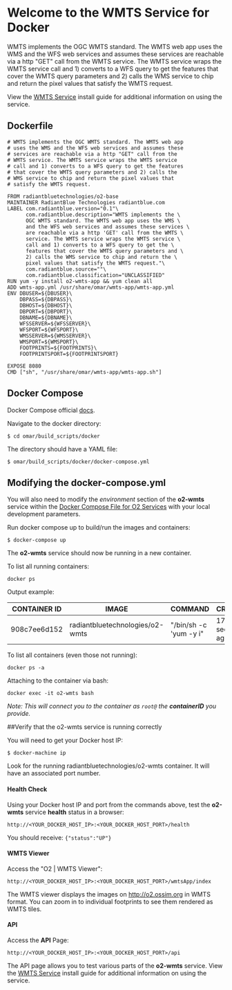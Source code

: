 # Welcome to the WMTS Service for Docker

WMTS implements the OGC WMTS standard. The WMTS web app uses the WMS and the WFS web services and assumes these services are reachable via a http "GET" call from the WMTS service. The WMTS service wraps the WMTS service call and 1) converts to a WFS query to get the features that cover the WMTS query parameters and 2) calls the WMS service to chip and return the pixel values that satisfy the WMTS request.

View the [WMTS Service](../install-guide/wmts-app.md#Installation) install guide for additional information on using the service.

## Dockerfile
```
# WMTS implements the OGC WMTS standard. The WMTS web app
# uses the WMS and the WFS web services and assumes these
# services are reachable via a http "GET" call from the
# WMTS service. The WMTS service wraps the WMTS service
# call and 1) converts to a WFS query to get the features
# that cover the WMTS query parameters and 2) calls the
# WMS service to chip and return the pixel values that
# satisfy the WMTS request.

FROM radiantbluetechnologies/o2-base
MAINTAINER RadiantBlue Technologies radiantblue.com
LABEL com.radiantblue.version="0.1"\
      com.radiantblue.description="WMTS implements the \
      OGC WMTS standard. The WMTS web app uses the WMS \
      and the WFS web services and assumes these services \
      are reachable via a http 'GET' call from the WMTS \
      service. The WMTS service wraps the WMTS service \
      call and 1) converts to a WFS query to get the \
      features that cover the WMTS query parameters and \
      2) calls the WMS service to chip and return the \
      pixel values that satisfy the WMTS request."\
      com.radiantblue.source=""\
      com.radiantblue.classification="UNCLASSIFIED"
RUN yum -y install o2-wmts-app && yum clean all
ADD wmts-app.yml /usr/share/omar/wmts-app/wmts-app.yml
ENV DBUSER=${DBUSER}\
    DBPASS=${DBPASS}\
    DBHOST=${DBHOST}\
    DBPORT=${DBPORT}\
    DBNAME=${DBNAME}\
    WFSSERVER=${WFSSERVER}\
    WFSPORT=${WFSPORT}\
    WMSSERVER=${WMSSERVER}\
    WMSPORT=${WMSPORT}\
    FOOTPRINTS=${FOOTPRINTS}\
    FOOTPRINTSPORT=${FOOTPRINTSPORT}

EXPOSE 8080
CMD ["sh", "/usr/share/omar/wmts-app/wmts-app.sh"]

```

## Docker Compose

Docker Compose official [docs](https://docs.docker.com/compose/overview/).

Navigate to the docker directory:

```
$ cd omar/build_scripts/docker
```

The directory should have a YAML file:

```
$ omar/build_scripts/docker/docker-compose.yml
```

## Modifying the docker-compose.yml
You will also need to modify the *environment* section of the **o2-wmts** service within the [Docker Compose File for O2 Services](docker-common/#docker-compose-file-for-o2-services) with your local development parameters.

Run docker compose up to build/run the images and containers:
```
$ docker-compose up
```

The **o2-wmts** service should now be running in a new container.  

To list all running containers:

```
docker ps
```

Output example:

CONTAINER ID | IMAGE | COMMAND | CREATED | PORTS | NAMES
------------ | ------------- | ------------ | ------------ | ------------ | ------------
908c7ee6d152 | radiantbluetechnologies/o2-wmts  | "/bin/sh -c 'yum -y i" | 17 seconds ago | 0.0.0.0:4999->8080/tcp | o2-wmts


To list all containers (even those not running):

```
docker ps -a
```

Attaching to the container via bash:

```
docker exec -it o2-wmts bash
```
*Note: This will connect you to the container as `root@` the **containerID** you provide.*

##Verify that the o2-wmts service is running correctly

You will need to get your Docker host IP:
```
$ docker-machine ip
```

Look for the running radiantbluetechnologies/o2-wmts container.  It will have an associated port number.

#### Health Check
Using your Docker host IP and port from the commands above, test the **o2-wmts** service **health** status in a browser:
```
http://<YOUR_DOCKER_HOST_IP>:<YOUR_DOCKER_HOST_PORT>/health
```
You should receive:
`{"status":"UP"}`

#### WMTS Viewer
Access the "O2 | WMTS Viewer":
```
http://<YOUR_DOCKER_HOST_IP>:<YOUR_DOCKER_HOST_PORT>/wmtsApp/index
```
The WMTS viewer displays the images on http://o2.ossim.org in WMTS format.  You can zoom in to individual footprints to see them rendered as WMTS tiles.

#### API
Access the **API** Page:
```
http://<YOUR_DOCKER_HOST_IP>:<YOUR_DOCKER_HOST_PORT>/api
```
The API page allows you to test various parts of the **o2-wmts** service.  View the [WMTS Service](../install-guide/wmts-app.md#Installation) install guide for additional information on using the service.

